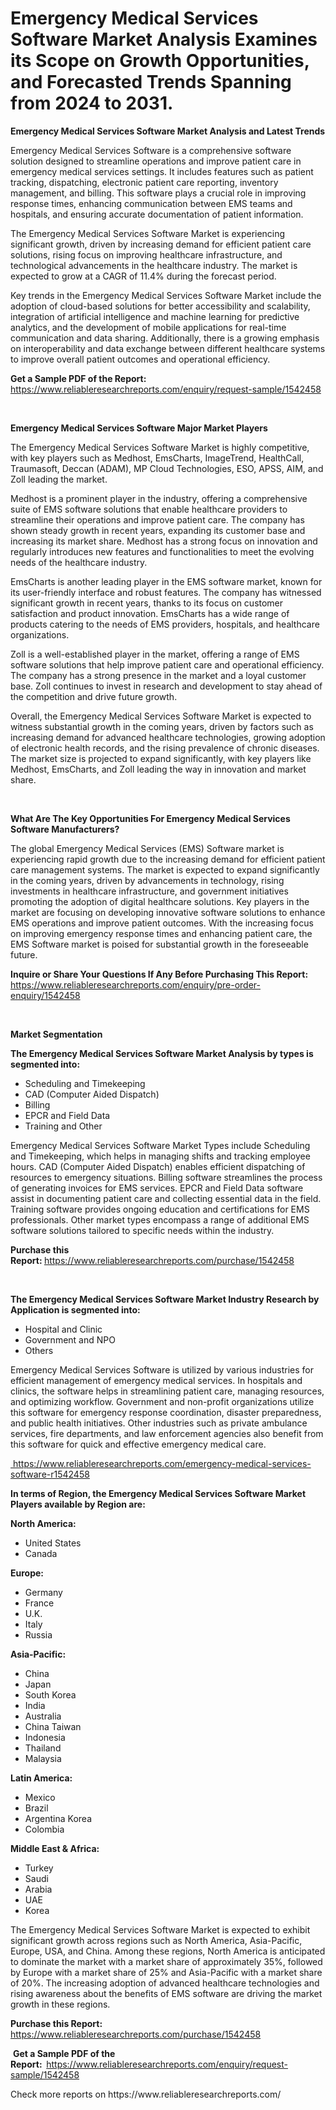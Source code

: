 <p><h1>Emergency Medical Services Software Market Analysis Examines its Scope on Growth Opportunities, and Forecasted Trends Spanning from 2024 to 2031.</h1></p><p><strong>Emergency Medical Services Software Market Analysis and Latest Trends</strong></p>
<p><p>Emergency Medical Services Software is a comprehensive software solution designed to streamline operations and improve patient care in emergency medical services settings. It includes features such as patient tracking, dispatching, electronic patient care reporting, inventory management, and billing. This software plays a crucial role in improving response times, enhancing communication between EMS teams and hospitals, and ensuring accurate documentation of patient information.</p><p>The Emergency Medical Services Software Market is experiencing significant growth, driven by increasing demand for efficient patient care solutions, rising focus on improving healthcare infrastructure, and technological advancements in the healthcare industry. The market is expected to grow at a CAGR of 11.4% during the forecast period.</p><p>Key trends in the Emergency Medical Services Software Market include the adoption of cloud-based solutions for better accessibility and scalability, integration of artificial intelligence and machine learning for predictive analytics, and the development of mobile applications for real-time communication and data sharing. Additionally, there is a growing emphasis on interoperability and data exchange between different healthcare systems to improve overall patient outcomes and operational efficiency.</p></p>
<p><strong>Get a Sample PDF of the Report:&nbsp;</strong> <a href="https://www.reliableresearchreports.com/enquiry/request-sample/1542458">https://www.reliableresearchreports.com/enquiry/request-sample/1542458</a></p>
<p>&nbsp;</p>
<p><strong>Emergency Medical Services Software Major Market Players</strong></p>
<p><p>The Emergency Medical Services Software Market is highly competitive, with key players such as Medhost, EmsCharts, ImageTrend, HealthCall, Traumasoft, Deccan (ADAM), MP Cloud Technologies, ESO, APSS, AIM, and Zoll leading the market.</p><p>Medhost is a prominent player in the industry, offering a comprehensive suite of EMS software solutions that enable healthcare providers to streamline their operations and improve patient care. The company has shown steady growth in recent years, expanding its customer base and increasing its market share. Medhost has a strong focus on innovation and regularly introduces new features and functionalities to meet the evolving needs of the healthcare industry.</p><p>EmsCharts is another leading player in the EMS software market, known for its user-friendly interface and robust features. The company has witnessed significant growth in recent years, thanks to its focus on customer satisfaction and product innovation. EmsCharts has a wide range of products catering to the needs of EMS providers, hospitals, and healthcare organizations.</p><p>Zoll is a well-established player in the market, offering a range of EMS software solutions that help improve patient care and operational efficiency. The company has a strong presence in the market and a loyal customer base. Zoll continues to invest in research and development to stay ahead of the competition and drive future growth.</p><p>Overall, the Emergency Medical Services Software Market is expected to witness substantial growth in the coming years, driven by factors such as increasing demand for advanced healthcare technologies, growing adoption of electronic health records, and the rising prevalence of chronic diseases. The market size is projected to expand significantly, with key players like Medhost, EmsCharts, and Zoll leading the way in innovation and market share.</p></p>
<p>&nbsp;</p>
<p><strong>What Are The Key Opportunities For Emergency Medical Services Software Manufacturers?</strong></p>
<p><p>The global Emergency Medical Services (EMS) Software market is experiencing rapid growth due to the increasing demand for efficient patient care management systems. The market is expected to expand significantly in the coming years, driven by advancements in technology, rising investments in healthcare infrastructure, and government initiatives promoting the adoption of digital healthcare solutions. Key players in the market are focusing on developing innovative software solutions to enhance EMS operations and improve patient outcomes. With the increasing focus on improving emergency response times and enhancing patient care, the EMS Software market is poised for substantial growth in the foreseeable future.</p></p>
<p><strong>Inquire or Share Your Questions If Any Before Purchasing This Report:</strong> <a href="https://www.reliableresearchreports.com/enquiry/pre-order-enquiry/1542458">https://www.reliableresearchreports.com/enquiry/pre-order-enquiry/1542458</a></p>
<p>&nbsp;</p>
<p><strong>Market Segmentation</strong></p>
<p><strong>The Emergency Medical Services Software Market Analysis by types is segmented into:</strong></p>
<p><ul><li>Scheduling and Timekeeping</li><li>CAD (Computer Aided Dispatch)</li><li>Billing</li><li>EPCR and Field Data</li><li>Training and Other</li></ul></p>
<p><p>Emergency Medical Services Software Market Types include Scheduling and Timekeeping, which helps in managing shifts and tracking employee hours. CAD (Computer Aided Dispatch) enables efficient dispatching of resources to emergency situations. Billing software streamlines the process of generating invoices for EMS services. EPCR and Field Data software assist in documenting patient care and collecting essential data in the field. Training software provides ongoing education and certifications for EMS professionals. Other market types encompass a range of additional EMS software solutions tailored to specific needs within the industry.</p></p>
<p><strong>Purchase this Report:&nbsp;</strong><a href="https://www.reliableresearchreports.com/purchase/1542458">https://www.reliableresearchreports.com/purchase/1542458</a></p>
<p>&nbsp;</p>
<p><strong>The Emergency Medical Services Software Market Industry Research by Application is segmented into:</strong></p>
<p><ul><li>Hospital and Clinic</li><li>Government and NPO</li><li>Others</li></ul></p>
<p><p>Emergency Medical Services Software is utilized by various industries for efficient management of emergency medical services. In hospitals and clinics, the software helps in streamlining patient care, managing resources, and optimizing workflow. Government and non-profit organizations utilize this software for emergency response coordination, disaster preparedness, and public health initiatives. Other industries such as private ambulance services, fire departments, and law enforcement agencies also benefit from this software for quick and effective emergency medical care.</p></p>
<p><a href="https://www.reliableresearchreports.com/emergency-medical-services-software-r1542458">&nbsp;https://www.reliableresearchreports.com/emergency-medical-services-software-r1542458</a></p>
<p><strong>In terms of Region, the Emergency Medical Services Software Market Players available by Region are:</strong></p>
<p>
    <p> <strong> North America: </strong>
        <ul>
            <li>United States</li>
            <li>Canada</li>
        </ul>
        </p> 
    <p> <strong> Europe: </strong>
        <ul>
            <li>Germany</li>
            <li>France</li>
            <li>U.K.</li>
            <li>Italy</li>
            <li>Russia</li>
        </ul>
        </p> 
    <p> <strong> Asia-Pacific: </strong>
        <ul>
            <li>China</li>
            <li>Japan</li>
            <li>South Korea</li>
            <li>India</li>
            <li>Australia</li>
            <li>China Taiwan</li>
            <li>Indonesia</li>
            <li>Thailand</li>
            <li>Malaysia</li>
        </ul>
        </p> 
    <p> <strong> Latin America: </strong>
        <ul>
            <li>Mexico</li>
            <li>Brazil</li>
            <li>Argentina Korea</li>
            <li>Colombia</li>
        </ul>
        </p> 
    <p> <strong> Middle East & Africa: </strong>
        <ul>
            <li>Turkey</li>
            <li>Saudi</li>
            <li>Arabia</li>
            <li>UAE</li>
            <li>Korea</li>
        </ul>
    </p>
    </p>
<p><p>The Emergency Medical Services Software Market is expected to exhibit significant growth across regions such as North America, Asia-Pacific, Europe, USA, and China. Among these regions, North America is anticipated to dominate the market with a market share of approximately 35%, followed by Europe with a market share of 25% and Asia-Pacific with a market share of 20%. The increasing adoption of advanced healthcare technologies and rising awareness about the benefits of EMS software are driving the market growth in these regions.</p></p>
<p><strong>Purchase this Report: </strong><a href="https://www.reliableresearchreports.com/purchase/1542458">https://www.reliableresearchreports.com/purchase/1542458</a></p>
<p>&nbsp;<strong>Get a Sample PDF of the Report:&nbsp;&nbsp;</strong><a href="https://www.reliableresearchreports.com/enquiry/request-sample/1542458">https://www.reliableresearchreports.com/enquiry/request-sample/1542458</a></p>
<p><strong></strong></p>
<p>Check more reports on https://www.reliableresearchreports.com/</p>